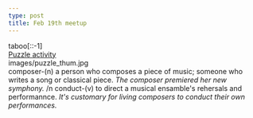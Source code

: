 ```yaml
---
type: post
title: Feb 19th meetup
---
```

taboo[::-1]  
[Puzzle activity](images/puzzle_story.pdf)  
images/puzzle_thum.jpg  
composer-(n) a person who composes a piece of music; someone who writes a song or classical piece. _The composer premiered her new symphony._  /n
conduct-(v) to direct a musical ensamble's rehersals and performannce. _It's customary for living composers to conduct their own performances._  
